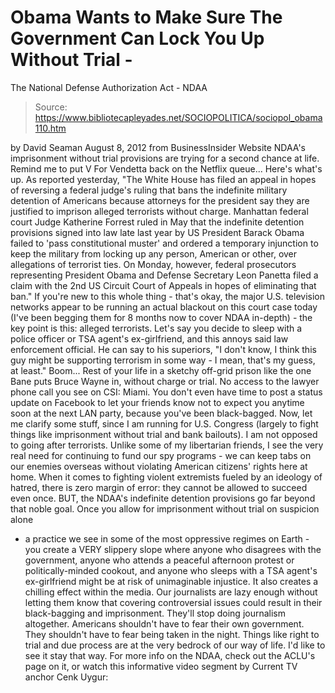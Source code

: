 # Obama Wants to Make Sure The Government Can Lock You Up Without Trial - 
The National Defense Authorization Act - NDAA

> Source: https://www.bibliotecapleyades.net/SOCIOPOLITICA/sociopol_obama110.htm

by David Seaman
August 8, 2012
from
BusinessInsider Website
NDAA's imprisonment without trial provisions are trying for a second chance
at life. Remind me to put
V For Vendetta
back on the Netflix queue...
Here's what's up.
As reported yesterday,
"The White House has filed an
appeal in hopes of reversing a federal judge's ruling that bans the
indefinite military detention of Americans because attorneys for the
president say they are justified to imprison alleged terrorists without
charge.
Manhattan federal court Judge Katherine Forrest ruled in May that the
indefinite detention provisions signed into law late last year by US
President Barack Obama failed to 'pass constitutional muster' and ordered a
temporary injunction to keep the military from locking up any person,
American or other, over allegations of terrorist ties.
On Monday, however,
federal prosecutors representing President Obama and Defense Secretary Leon
Panetta filed a claim with the 2nd US Circuit Court of Appeals in hopes of
eliminating that ban."
If you're new to this whole thing - that's okay, the major U.S. television
networks appear to be running an actual blackout on this court case today
(I've been begging them for 8 months now to cover NDAA in-depth) - the key
point is this: alleged terrorists.
Let's say you decide to sleep with a police officer or TSA agent's
ex-girlfriend, and this annoys said law enforcement official.
He can say to his superiors,
"I don't know, I think this guy might be
supporting terrorism in some way - I mean, that's my guess, at least."
Boom... Rest of your life in a sketchy off-grid prison like the one Bane puts
Bruce Wayne in, without charge or trial.
No access to the lawyer phone call
you see on CSI: Miami. You don't even have time to post a status update on Facebook to let your friends know not to expect you anytime soon at the next
LAN party, because you've been black-bagged.
Now, let me clarify some stuff, since I am running for U.S. Congress
(largely to fight things like imprisonment without trial and bank bailouts).
I am not opposed to going after terrorists.
Unlike some of my libertarian
friends, I see the very real need for continuing to fund our spy programs - we can keep tabs on our enemies overseas without violating American
citizens' rights here at home. When it comes to fighting violent extremists
fueled by an ideology of hatred, there is zero margin of error: they cannot
be allowed to succeed even once.
BUT, the NDAA's indefinite detention provisions go far beyond that noble
goal.
Once you allow for imprisonment without trial on suspicion alone
- a
practice we see in some of the most oppressive regimes on Earth - you create
a VERY slippery slope where anyone who disagrees with the government, anyone
who attends a peaceful afternoon protest or politically-minded cookout, and
anyone who sleeps with a TSA agent's ex-girlfriend might be at risk of
unimaginable injustice. It also creates a chilling effect within the media.
Our journalists are lazy enough without letting them know that covering
controversial issues could result in their black-bagging and imprisonment.
They'll stop doing journalism altogether.
Americans shouldn't have to fear their own government. They shouldn't have
to fear being taken in the night. Things like right to trial and due process
are at the very bedrock of our way of life. I'd like to see it stay that
way.
For more info on the
NDAA, check out the ACLU's page on it, or watch this
informative video segment by Current TV anchor Cenk Uygur:
